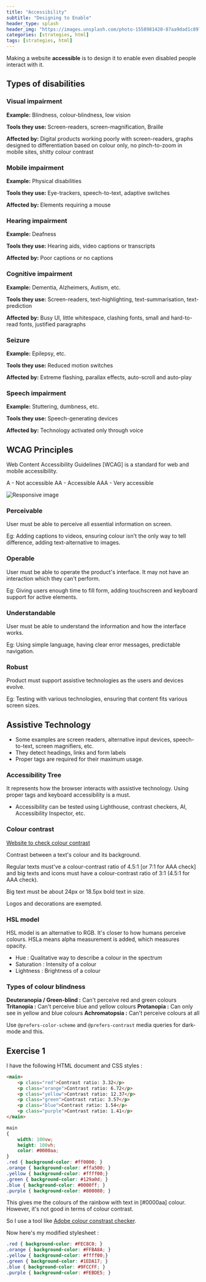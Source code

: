 ```yaml
---
title: "Accessibility"
subtitle: "Designing to Enable"
header_type: splash
header_img: "https://images.unsplash.com/photo-1558981420-87aa9dad1c89?q=80&w=1170&auto=format&fit=crop&ixlib=rb-4.0.3&ixid=M3wxMjA3fDB8MHxwaG90by1wYWdlfHx8fGVufDB8fHx8fA%3D%3D"
categories: [strategies, html]
tags: [strategies, html]
---
```


Making a website **accessible** is to design it to enable even disabled people interact with it.

## Types of disabilities

### Visual impairment

**Example:** Blindness, colour-blindness, low vision

**Tools they use:** Screen-readers, screen-magnification, Braille

**Affected by:** Digital products working poorly with screen-readers, graphs designed to differentiation based on colour only, no pinch-to-zoom in mobile sites, shitty colour contrast

### Mobile impairment

**Example:** Physical disabilities

**Tools they use:** Eye-trackers, speech-to-text, adaptive switches

**Affected by:** Elements requiring a mouse

### Hearing impairment

**Example:** Deafness

**Tools they use:** Hearing aids, video captions or transcripts

**Affected by:** Poor captions or no captions

### Cognitive impairment

**Example:** Dementia, Alzheimers, Autism, etc.

**Tools they use:** Screen-readers, text-highlighting, text-summarisation, text-prediction

**Affected by:** Busy UI, little whitespace, clashing fonts, small and hard-to-read fonts, justified paragraphs

### Seizure

**Example:** Epilepsy, etc.

**Tools they use:** Reduced motion switches

**Affected by:** Extreme flashing, parallax effects, auto-scroll and auto-play

### Speech impairment

**Example:** Stuttering, dumbness, etc.

**Tools they use:** Speech-generating devices

**Affected by:** Technology activated only through voice

## WCAG Principles

Web Content Accessibility Guidelines [WCAG] is a standard for web and mobile accessibility.

A - Not accessible
AA - Accessible
AAA - Very accessible

<img src="https://web.dev/static/learn/accessibility/measure/image/perceivable-operable-un-3ca2c38c67bb1.png" class="img-fluid" alt="Responsive image">

### Perceivable

User must be able to perceive all essential information on screen.

Eg: Adding captions to videos, ensuring colour isn't the only way to tell difference, adding text-alternative to images.

### Operable

User must be able to operate the product's interface. It may not have an interaction which they can't perform.

Eg: Giving users enough time to fill form, adding touchscreen and keyboard support for active elements.

### Understandable

User must be able to understand the information and how the interface works.

Eg: Using simple language, having clear error messages, predictable navigation.

### Robust

Product must support assistive technologies as the users and devices evolve.

Eg: Testing with various technologies, ensuring that content fits various screen sizes.

## Assistive Technology

- Some examples are screen readers, alternative input devices, speech-to-text, screen magnifiers, etc.
- They detect headings, links and form labels
- Proper tags are required for their maximum usage.

### Accessibility Tree

It represents how the browser interacts with assistive technology. Using proper tags and keyboard accessibility is a must.

- Accessibility can be tested using Lighthouse, contrast checkers, AI, Accessibility Inspector, etc.

### Colour contrast

[Website to check colour contrast](https://webaim.org/resources/contrastchecker/)

Contrast between a text's colour and its background.

Regular texts must've a colour-contrast ratio of 4.5:1 [or 7:1 for AAA check] and big texts and icons must have a colour-contrast ratio of 3:1 (4.5:1 for AAA check).

Big text must be about 24px or 18.5px bold text in size.

Logos and decorations are exempted.

### HSL model

HSL model is an alternative to RGB. It's closer to how humans perceive colours. HSLa means alpha measurement is added, which measures opacity.

- Hue : Qualitative way to describe a colour in the spectrum
- Saturation : Intensity of a colour
- Lightness : Brightness of a colour
  
### Types of colour blindness

**Deuteranopia / Green-blind :** Can't perceive red and green colours
**Tritanopia :** Can't perceive blue and yellow colours
**Protanopia :** Can only see in yellow and blue colours
**Achromatopsia :** Can't perceive colours at all

Use `@prefers-color-scheme` and `@prefers-contrast` media queries for dark-mode and this.

## Exercise 1

I have the following HTML document and CSS styles :

```html
<main>
    <p class="red">Contrast ratio: 3.32</p>
    <p class="orange">Contrast ratio: 6.72</p>
    <p class="yellow">Contrast ratio: 12.37</p>
    <p class="green">Contrast ratio: 3.57</p>
    <p class="blue">Contrast ratio: 1.54</p>
    <p class="purple">Contrast ratio: 1.41</p>
</main>
```

```css
main
{
    width: 100vw;
    height: 100vh;
    color: #0000aa;
}
.red { background-color: #ff0000; }
.orange { background-color: #ffa500; }
.yellow { background-color: #ffff00;}
.green { background-color: #129a0d; }
.blue { background-color: #0000ff; }
.purple { background-color: #800080; }
```

This gives me the colours of the rainbow with text in [#0000aa] colour. However, it's not good in terms of colour contrast.

So I use a tool like [Adobe colour constrast checker](https://color.adobe.com/create/color-contrast-analyzer).

Now here's my modified stylesheet :

```css
.red { background-color: #FEC8C0; }
.orange { background-color: #FFBA8A; }
.yellow { background-color: #ffff00;}
.green { background-color: #1EDA17; }
.blue { background-color: #9FCCFF; }
.purple { background-color: #FEBDE5; }
```
